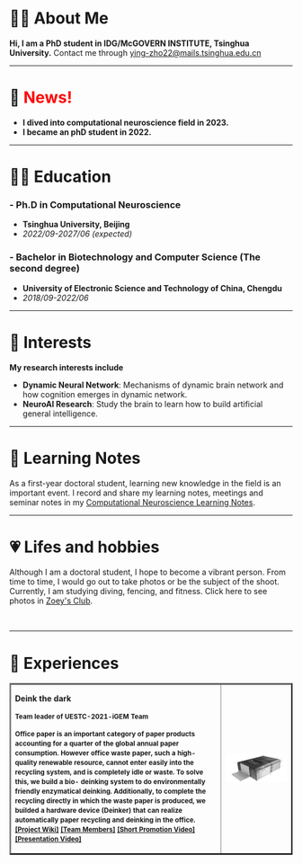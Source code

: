 # 👩‍🔬 About Me 

**Hi, I am a PhD student in IDG/McGOVERN INSTITUTE, Tsinghua University.** Contact me through ying-zho22@mails.tsinghua.edu.cn

* * *

# 📰 <font color=red>News!</font>  
* **I dived into computational neuroscience field in 2023.**
* **I became an phD student in 2022.**

* * *

# 👩‍🎓 Education 

### - Ph.D in Computational Neuroscience
  * **Tsinghua University, Beijing**
  * _2022/09-2027/06 (expected)_

### - Bachelor in Biotechnology and Computer Science (The second degree)
  * **University of Electronic Science and Technology of China, Chengdu**
  * _2018/09-2022/06_

* * *

# 🧠 Interests

**My research interests include**

* **Dynamic Neural Network**: Mechanisms of dynamic brain network and how cognition emerges in dynamic network.
* **NeuroAI Research**: Study the brain to learn how to build artificial general intelligence.

* * *

# 💯 Learning Notes 
As a first-year doctoral student, learning new knowledge in the field is an important event. I record and share my learning notes, meetings and seminar notes in my [Computational Neuroscience Learning Notes](https://energetic-player-d0e.notion.site/Computation-Neuroscience-Learning-e6014d81cdad43e7b20f1d4b36cff4ae).

* * *

# 💗 Lifes and hobbies
Although I am a doctoral student, I hope to become a vibrant person. From time to time, I would go out to take photos or be the subject of the shoot. Currently, I am studying diving, fencing, and fitness. Click here to see photos in [Zoey's Club](https://www.notion.so/Colorful-Life-and-Hobbies-3adaeba927344b9891c90acd84e88dbc).

<img src="https://img-blog.csdnimg.cn/img_convert/7b0d6ba5dcce6ce6b2e732fdffde6496.gif" alt="">

* * *

# 🌼 Experiences
<table border="2">
  <tr>
    <td width="75%">
       <p><b>Deink the dark</b></p>
       <p><small><b>Team leader of UESTC-2021-iGEM Team</b> </small></p>
       <p><small><b> Office paper is an important category of paper products accounting for a quarter of the global annual paper consumption. However office waste 
        paper, such a high-quality renewable resource, cannot enter easily into the recycling system, and is completely idle or waste. To solve this, we build a bio-
        deinking system to do environmentally friendly enzymatical deinking. Additionally, to complete the recycling directly in which the waste paper is produced, we 
        builded a hardware device (Deinker) that can realize automatically paper recycling and deinking in the office.
       <a href="https://2021.igem.org/Team:UESTC-China">[Project Wiki]</a>
       <a href="https://2021.igem.org/Team:UESTC-China/Team">[Team Members]</a>
       <a href="https://video.igem.org/w/p/m36RVd4xsAyjiXBrDvopTf?playlistPosition=292&resume=true">[Short Promotion Video]</a>
       <a href="https://video.igem.org/w/p/nZMNP58MNFrhBYosAeH26L?playlistPosition=94&resume=true">[Presentation Video]</a>
    <td width="25%">
      <img src="./deinker.png" width="100%">
    </td>
